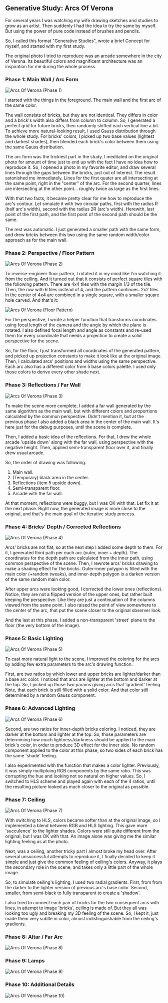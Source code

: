 ## Generative Study: Arcs Of Verona

For several years I was watching my wife drawing sketches and studies
to grow as an artist.  Then suddenly I had the idea to try the same by
myself. But using the power of pure code instead of brushes and
pencils.

So, I called this format "Generative Studies", wrote a brief Concept
for myself, and started with my first study.

The original photo I tried to reproduce was an arcade somewhere in the
city of Verona.  Its beautiful colors and magnificent architecture was
an inspiration for me during the whole process.

### Phase 1: Main Wall / Arc Form

![Arcs Of Verona (Phase 1)](/studies/making_of/arcs_of_verona/img/arcs_of_verona_phase01.png)

I started with the things in the foreground. The main wall and the
first arc of the same color.

The wall consists of bricks, but they are not identical. They differs
in color and a brick's width also differs from column to column. So, I
generated a perfect grid for future bricks, then randomly shifted each
vertical line a bit. To achieve more natural-looking result, I used
Gauss distribution through the whole study. For bricks' colors, I
picked up two base values (lightest and darkest shades), then blended
each brick's color between them using the same Gauss distribution.

The arc form was the trickiest part in the study. I meditated on the
original photo for amount of time just to end up with the fact I have
no idea how to reproduce it. So, I opened a photo in my favorite
editor, and draw several lines through the gaps between the bricks,
just out of interest. The result astonished me immediately. Lines for
the first quater are all intersecting at the same point, right in the
"center" of the arc. For the second quarter, lines are intersecting at
the other point... roughly twice as large as the first lines.

With that two facts, it became pretty clear for me how to reproduce
the arc's contour. Let simulate it with two circular paths, first with
the radius R (half arc's width), second with the radius 2R (arc's
width). Herewith, last point of the first path, and the first point of
the second path should be the same.

The rest was automatic. I just generated a smaller path with the same
form, and drew bricks between this two using the same random
width/color approach as for the main wall.

### Phase 2: Perspective / Floor Pattern

![Arcs Of Verona (Phase 2)](/studies/making_of/arcs_of_verona/img/arcs_of_verona_phase02.png)

To reverse-engineer floor pattern, I rotated it in my mind like I'm
watching it from the ceiling. And it turned out that it consists of
perfect square tiles with the following pattern. There are 4x4 tiles
with the margin 1/3 of the tile. Then, the row with 6 tiles instead of
4, and the pattern continues. 2x2 tiles in the center of 4x4 are
combined in a single square, with a smaller square hole carved. And
that's it:

![Arcs Of Verona (Floor Pattern)](/studies/making_of/arcs_of_verona/img/floor_pattern.png)

For the perspective, I wrote a helper function that transforms
coordinates using focal length of the camera and the angle by which
the plane is rotated. I also defined focal length and angle as
constants and re-used them for every coordinate that needs a
projection to create a solid perspective for the scene.

So, for the floor, I just transformed all coordinates of the generated
pattern, and picked up projection constants to make it look like at
the original image. Then, I calculated arcs' positions and widths
using the same perspective. Each arc also has a different color from 5
base colors palette. I used only those colors to derive every other
shade next.

### Phase 3: Reflections / Far Wall

![Arcs Of Verona (Phase 3)](/studies/making_of/arcs_of_verona/img/arcs_of_verona_phase03.png)

To make the scene more complete, I added a far wall generated by the
same algorithm as the main wall, but with different colors and
proportions calculated by the common perspective. Didn't mention it,
but at the previous phase I also added a black area in the center of
the main wall. It's here just for the debug purposes, until the scene
is complete.

Then, I added a basic idea of the reflections. For that, I drew the
whole arcade 'upside down' along with the far wall, using perspective
with the negative height. Then, applied semi-transparent floor over
it, and finally drew usual arcade.

So, the order of drawing was following.

1. Main wall.
2. (Temporary) black area in the center.
3. Reflections (item 5 upside down).
4. Semi-transparent floor.
5. Arcade with the far wall.

At that moment, reflections were buggy, but I was OK with that. Let
fix it at the next phase. Right now, the generated image is more close
to the original, and that's the main goal of the iterative study
process.

### Phase 4: Bricks' Depth / Corrected Reflections

![Arcs Of Verona (Phase 4)](/studies/making_of/arcs_of_verona/img/arcs_of_verona_phase04.png)

Arcs' bricks are not flat, so at the next step I added some depth to
them. For it, I generated third path per each arc (outer, inner +
depth). The coordinates for the depth path are calculated from the
inner path, using common perspective of the scene. Then, I rewrote
arcs' bricks drawing to make a shading effect for the
bricks. Outer-inner polygon is filled with the main color (+random
tweaks), and inner-depth polygon is a darken version of the same
random main color.

After upper arcs were looking good, I corrected the lower ones
(reflections). Notice, they are not a flipped version of the upper
ones, but rather built keeping the perspective. Like they are just a
continuation of the columns viewed from the same point. I also raised
the point of view somewhere to the center of the arc, that put the
scene closer to the original observer look.

And the last at this phase, I added a non-transparent 'street' plane
to the floor (the very bottom of the image).

### Phase 5: Basic Lighting

![Arcs Of Verona (Phase 5)](/studies/making_of/arcs_of_verona/img/arcs_of_verona_phase05.png)

To cast more natural light to the scene, I improved the coloring for
the arcs by adding few extra parameters to the arc's drawing
function.

First, are two ratios by which lower and upper bricks are lighter/darker
than a base arc color. I noticed that arcs are lighter at the bottom
and darker at the top. So, I picked up those two params giving arcs
that 'gradient' feeling. Note, that each brick is still filled with a
solid color. And that color still determined by a random Gauss component.

### Phase 6: Advanced Lighting

![Arcs Of Verona (Phase 6)](/studies/making_of/arcs_of_verona/img/arcs_of_verona_phase06.png)

Second, are two ratios for inner-depth bricks coloring. I noticed,
they are darker at the bottom and lighter at the top. So, those
parameters are determining how much lightness/darkness should be
applied to the main brick's color, in order to produce 3D effect for
the inner side. No random component applied to the color at this
phase, so two sides of each brick has the same 'shade' feeling.

I also experimented with the function that makes a color
lighter. Previously, it was simply multipluing RGB components by the
same ratio. This was corrupting the hue and looking not so natural on
higher values. So, I switched to HLS scheme and played again with each
of the 4 ratios, until the resulting picture looked as much closer to
the original as possible.

### Phase 7: Ceiling

![Arcs Of Verona (Phase 7)](/studies/making_of/arcs_of_verona/img/arcs_of_verona_phase07.png)

With switching to HLS, colors became softer than at the original
image, so I implemented a blend between RGB and HLS lighting. This
gave more 'succulence' to the lighter shades. Colors were still quite
different from the original, but I was OK with that. An image alone
was giving me the similar lighting feeling as at the photo.

Next, was a ceiling, another tricky part I almost broke my head
over. After several unsuccessful attempts to reproduce it, I finally
decided to keep it simple and just give the common feeling of
ceiling's colors. Anyway, it plays the secondary role in the scene,
and takes only a little part of the whole image.

So, to simulate ceiling's lighting, I used two radial
gradients. First, from from the darker to the lighter version of
previous arc's base color. Second, smaller, from semi-black to fully
transparent to create a 'shadow'.

I also tried to connect each pair of bricks for the two consequent
arcs with lines, in attempt to image 'bricks', ceiling is made of. But
they all was looking too ugly and breaking my 3D feeling of the
scene. So, I kept it, just made them very subtle in color, almost
indistinguishable from the ceiling's gradients.

### Phase 8: Altar / Far Arc

![Arcs Of Verona (Phase 8)](/studies/making_of/arcs_of_verona/img/arcs_of_verona_phase08.png)

### Phase 9: Lamps

![Arcs Of Verona (Phase 9)](/studies/making_of/arcs_of_verona/img/arcs_of_verona_phase09.png)

### Phase 10: Additional Details

![Arcs Of Verona (Phase 10)](/studies/making_of/arcs_of_verona/img/arcs_of_verona_phase10.png)

